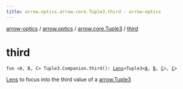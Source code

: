 ```yaml
---
title: arrow.optics.arrow.core.Tuple3.third - arrow-optics
---
```


[arrow-optics](../../index.html) / [arrow.optics](../index.html) / [arrow.core.Tuple3](index.html) / [third](./third.html)

# third

`fun <A, B, C> Tuple3.Companion.third(): `[`Lens`](../-lens.html)`<Tuple3<`[`A`](third.html#A)`, `[`B`](third.html#B)`, `[`C`](third.html#C)`>, `[`C`](third.html#C)`>`

[Lens](../-lens.html) to focus into the third value of a [arrow.Tuple3](#)

